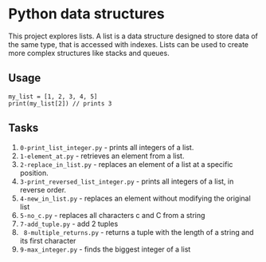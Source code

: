 # Python data structures
This project explores lists. A list is a data structure designed to store data of the same type, that is accessed with indexes. Lists can be used to create more complex structures like stacks and queues.

## Usage
```
my_list = [1, 2, 3, 4, 5]
print(my_list[2]) // prints 3
```

## Tasks
1. `0-print_list_integer.py` - prints all integers of a list.
2. `1-element_at.py` - retrieves an element from a list.
3. `2-replace_in_list.py` - replaces an element of a list at a specific position.
4. `3-print_reversed_list_integer.py` - prints all integers of a list, in reverse order.
5. `4-new_in_list.py` - replaces an element without modifying the original list
6. `5-no_c.py` - replaces all characters c and C from a string
7. `7-add_tuple.py` - add 2 tuples
8. ` 8-multiple_returns.py` - returns a tuple with the length of a string and its first character
9. `9-max_integer.py` - finds the biggest integer of a list
